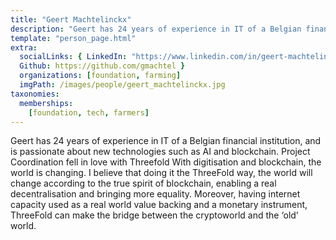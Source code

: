 ```yaml
---
title: "Geert Machtelinckx"
description: "Geert has 24 years of experience in IT of a Belgian financial institution, and is passionate about new technologies such as AI and blockchain."
template: "person_page.html"
extra:
  socialLinks: { LinkedIn: "https://www.linkedin.com/in/geert-machtelinckx-a72453b/",
  Github: https://github.com/gmachtel }
  organizations: [foundation, farming]
  imgPath: /images/people/geert_machtelinckx.jpg
taxonomies:
  memberships:
    [foundation, tech, farmers]
---
```


Geert has 24 years of experience in IT of a Belgian financial institution, and is passionate about new technologies such as AI and blockchain. Project Coordination fell in love with Threefold With digitisation and blockchain, the world is changing. I believe that doing it the ThreeFold way, the world will change according to the true spirit of blockchain, enabling a real decentralisation and bringing more equality. Moreover, having internet capacity used as a real world value backing and a monetary instrument, ThreeFold can make the bridge between the cryptoworld and the ‘old’ world.
